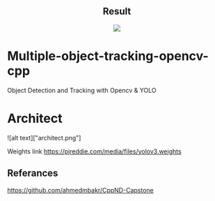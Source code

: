 
<center><h2> Result </h2> </center>

<p align="center">
  <a href="https://youtu.be/IwughDPVtmo"><img src="result.gif" /><a>
</p>


# Multiple-object-tracking-opencv-cpp
Object Detection and Tracking with Opencv &amp; YOLO

# Architect 

![alt text]["architect.png"]

Weights link
https://pjreddie.com/media/files/yolov3.weights


## Referances
https://github.com/ahmedmbakr/CppND-Capstone
